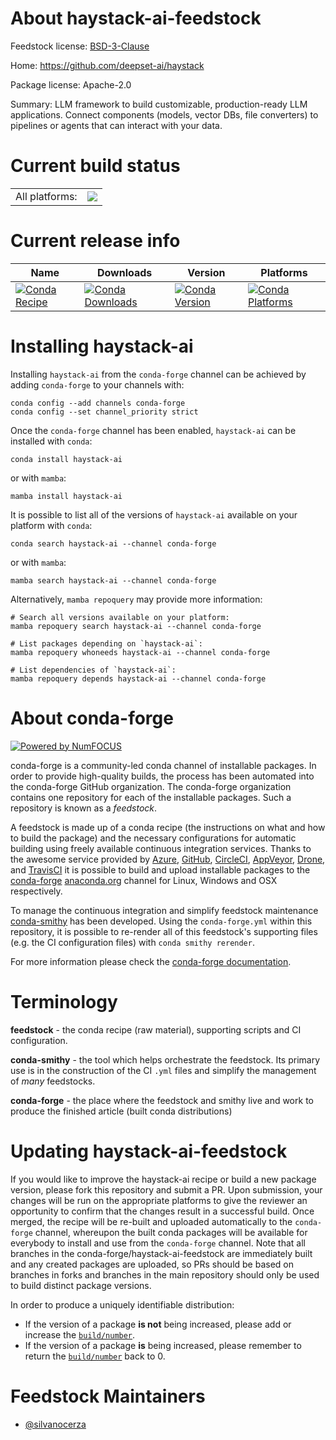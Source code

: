 About haystack-ai-feedstock
===========================

Feedstock license: [BSD-3-Clause](https://github.com/conda-forge/haystack-ai-feedstock/blob/main/LICENSE.txt)

Home: https://github.com/deepset-ai/haystack

Package license: Apache-2.0

Summary: LLM framework to build customizable, production-ready LLM applications. Connect components (models, vector DBs, file converters) to pipelines or agents that can interact with your data.

Current build status
====================


<table><tr><td>All platforms:</td>
    <td>
      <a href="https://dev.azure.com/conda-forge/feedstock-builds/_build/latest?definitionId=21327&branchName=main">
        <img src="https://dev.azure.com/conda-forge/feedstock-builds/_apis/build/status/haystack-ai-feedstock?branchName=main">
      </a>
    </td>
  </tr>
</table>

Current release info
====================

| Name | Downloads | Version | Platforms |
| --- | --- | --- | --- |
| [![Conda Recipe](https://img.shields.io/badge/recipe-haystack--ai-green.svg)](https://anaconda.org/conda-forge/haystack-ai) | [![Conda Downloads](https://img.shields.io/conda/dn/conda-forge/haystack-ai.svg)](https://anaconda.org/conda-forge/haystack-ai) | [![Conda Version](https://img.shields.io/conda/vn/conda-forge/haystack-ai.svg)](https://anaconda.org/conda-forge/haystack-ai) | [![Conda Platforms](https://img.shields.io/conda/pn/conda-forge/haystack-ai.svg)](https://anaconda.org/conda-forge/haystack-ai) |

Installing haystack-ai
======================

Installing `haystack-ai` from the `conda-forge` channel can be achieved by adding `conda-forge` to your channels with:

```
conda config --add channels conda-forge
conda config --set channel_priority strict
```

Once the `conda-forge` channel has been enabled, `haystack-ai` can be installed with `conda`:

```
conda install haystack-ai
```

or with `mamba`:

```
mamba install haystack-ai
```

It is possible to list all of the versions of `haystack-ai` available on your platform with `conda`:

```
conda search haystack-ai --channel conda-forge
```

or with `mamba`:

```
mamba search haystack-ai --channel conda-forge
```

Alternatively, `mamba repoquery` may provide more information:

```
# Search all versions available on your platform:
mamba repoquery search haystack-ai --channel conda-forge

# List packages depending on `haystack-ai`:
mamba repoquery whoneeds haystack-ai --channel conda-forge

# List dependencies of `haystack-ai`:
mamba repoquery depends haystack-ai --channel conda-forge
```


About conda-forge
=================

[![Powered by
NumFOCUS](https://img.shields.io/badge/powered%20by-NumFOCUS-orange.svg?style=flat&colorA=E1523D&colorB=007D8A)](https://numfocus.org)

conda-forge is a community-led conda channel of installable packages.
In order to provide high-quality builds, the process has been automated into the
conda-forge GitHub organization. The conda-forge organization contains one repository
for each of the installable packages. Such a repository is known as a *feedstock*.

A feedstock is made up of a conda recipe (the instructions on what and how to build
the package) and the necessary configurations for automatic building using freely
available continuous integration services. Thanks to the awesome service provided by
[Azure](https://azure.microsoft.com/en-us/services/devops/), [GitHub](https://github.com/),
[CircleCI](https://circleci.com/), [AppVeyor](https://www.appveyor.com/),
[Drone](https://cloud.drone.io/welcome), and [TravisCI](https://travis-ci.com/)
it is possible to build and upload installable packages to the
[conda-forge](https://anaconda.org/conda-forge) [anaconda.org](https://anaconda.org/)
channel for Linux, Windows and OSX respectively.

To manage the continuous integration and simplify feedstock maintenance
[conda-smithy](https://github.com/conda-forge/conda-smithy) has been developed.
Using the ``conda-forge.yml`` within this repository, it is possible to re-render all of
this feedstock's supporting files (e.g. the CI configuration files) with ``conda smithy rerender``.

For more information please check the [conda-forge documentation](https://conda-forge.org/docs/).

Terminology
===========

**feedstock** - the conda recipe (raw material), supporting scripts and CI configuration.

**conda-smithy** - the tool which helps orchestrate the feedstock.
                   Its primary use is in the construction of the CI ``.yml`` files
                   and simplify the management of *many* feedstocks.

**conda-forge** - the place where the feedstock and smithy live and work to
                  produce the finished article (built conda distributions)


Updating haystack-ai-feedstock
==============================

If you would like to improve the haystack-ai recipe or build a new
package version, please fork this repository and submit a PR. Upon submission,
your changes will be run on the appropriate platforms to give the reviewer an
opportunity to confirm that the changes result in a successful build. Once
merged, the recipe will be re-built and uploaded automatically to the
`conda-forge` channel, whereupon the built conda packages will be available for
everybody to install and use from the `conda-forge` channel.
Note that all branches in the conda-forge/haystack-ai-feedstock are
immediately built and any created packages are uploaded, so PRs should be based
on branches in forks and branches in the main repository should only be used to
build distinct package versions.

In order to produce a uniquely identifiable distribution:
 * If the version of a package **is not** being increased, please add or increase
   the [``build/number``](https://docs.conda.io/projects/conda-build/en/latest/resources/define-metadata.html#build-number-and-string).
 * If the version of a package **is** being increased, please remember to return
   the [``build/number``](https://docs.conda.io/projects/conda-build/en/latest/resources/define-metadata.html#build-number-and-string)
   back to 0.

Feedstock Maintainers
=====================

* [@silvanocerza](https://github.com/silvanocerza/)

